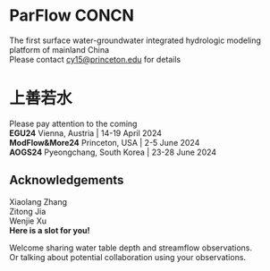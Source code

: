 # ParFlow CONCN  
The first surface water-groundwater integrated hydrologic modeling platform of mainland China  
Please contact cy15@princeton.edu for details
# 上善若水
Please pay attention to the coming  
**EGU24**  Vienna, Austria | 14-19 April 2024  
**ModFlow&More24**  Princeton, USA | 2-5 June 2024  
**AOGS24**  Pyeongchang, South Korea | 23-28 June 2024  
## Acknowledgements  
Xiaolang Zhang  
Zitong Jia  
Wenjie Xu  
**Here is a slot for you!**

Welcome sharing water table depth and streamflow observations.  
Or talking about potential collaboration using your observations.  

